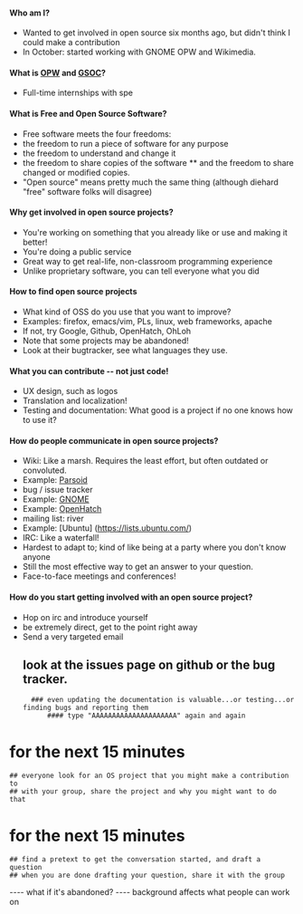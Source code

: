#### Who am I?
* Wanted to get involved in open source six months ago, but didn't think I could make a contribution
* In October: started working with GNOME OPW and Wikimedia.

#### What is [OPW](https://wiki.gnome.org/OutreachProgramForWomen) and [GSOC](http://www.mediawiki.org/wiki/Google_Summer_of_Code_2014)?
* Full-time internships with spe

#### What is Free and Open Source Software?
* Free software meets the four freedoms:
 * the freedom to run a piece of software for any purpose
 * the freedom to understand and change it
 * the freedom to share copies of the software
** and the freedom to share changed or modified copies.
* "Open source" means pretty much the same thing (although diehard "free" software folks will disagree)

#### Why get involved in open source projects?
* You're working on something that you already like or use and making it better!
* You're doing a public service
* Great way to get real-life, non-classroom programming experience
* Unlike proprietary software, you can tell everyone what you did

#### How to find open source projects
* What kind of OSS do you use that you want to improve?
* Examples: firefox, emacs/vim, PLs, linux, web frameworks, apache
* If not, try Google, Github, OpenHatch, OhLoh
 * Note that some projects may be abandoned!
 * Look at their bugtracker, see what languages they use.

#### What you can contribute -- not just code!
* UX design, such as logos
* Translation and localization!
* Testing and documentation: What good is a project if no one knows how to use it? 

#### How do people communicate in open source projects?
* Wiki: Like a marsh. Requires the least effort, but often outdated or convoluted.
 * Example: [Parsoid](www.mediawiki.org/wiki/Parsoid)
* bug / issue tracker
 * Example: [GNOME](https://bugzilla.gnome.org/buglist.cgi?bug_status=UNCONFIRMED&bug_status=NEW&bug_status=ASSIGNED&bug_status=REOPENED&product=Gnumeric&query_format=advanced&order=bug_status%2Cpriority%2Cassigned_to%2Cbug_id&query_based_on=)
 * Example: [OpenHatch](http://openhatch.org/bugs/)
* mailing list: river
* Example: [Ubuntu] (https://lists.ubuntu.com/)
* IRC: Like a waterfall!
 * Hardest to adapt to; kind of like being at a party where you don't know anyone
 * Still the most effective way to get an answer to your question.
* Face-to-face meetings and conferences!

#### How do you start getting involved with an open source project?
* Hop on irc and introduce yourself
 * be extremely direct, get to the point right away
* Send a very targeted email
	## look at the issues page on github or the bug tracker. 
		### even updating the documentation is valuable...or testing...or finding bugs and reporting them
			#### type "AAAAAAAAAAAAAAAAAAAAA" again and again

# for the next 15 minutes
	## everyone look for an OS project that you might make a contribution to
	## with your group, share the project and why you might want to do that

# for the next 15 minutes
	## find a pretext to get the conversation started, and draft a question
	## when you are done drafting your question, share it with the group

---- what if it's abandoned?
---- background affects what people can work on
